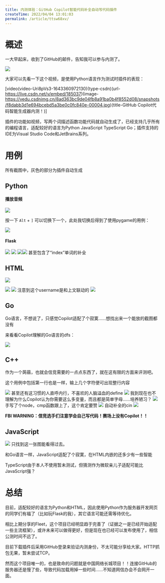```yaml
---
title: 内测体验：GitHub Copilot智能代码补全自动写代码插件
createTime: 2022/04/04 13:01:03
permalink: /article/ttsw68xv/
---
```


# 概述

一大早起床，收到了GitHub的邮件，告知我可以参与内测了。

![](/images/d56236e3c0e1421a44cda6401fec9378.png)

大家可以先看一下这个视频，是使用Python语言作为测试时插件的表现：

[video(video-Uri8pVs3-1643360972130)(type-csdn)(url-https://live.csdn.net/v/embed/185037)(image-https://vedu.csdnimg.cn/8ad363bc9de04fb8a91ba0b4f8552d08/snapshots/f8dabb3d1e694bcebd5a3be0c0fc840e-00004.jpg)(title-GitHub Copilot代码智能生成器内测！)]

插件的功能如视频，写两个词描述函数功能代码就自动生成了，已经支持几乎所有的编程语言，适配较好的语言为Python JavaScript TypeScript Go；插件支持的IDE为Visual Studio Code和JetBrains系列。

# 用例

所有截图中，灰色的部分为插件自动生成

## Python

#### 播放音频

![](/images/2e9eade62bb4bd3314a15309fa416d53.png)

按一下 `Alt` + `]` 可以切换下一个，此处我切换后得到了使用pygame的用例：

![](/images/023ed7c1ce5fb8087bec96f21a3d9064.png)

#### Flask

![](/images/fca32ada35b5e44b0c753b43c8bbd5d7.png)
![](/images/95aead498b189334e07e9bb452d2d6db.png)
![](/images/76cfbb9c17ee9969cc3c67011bb48c64.png)![](/images/05c155d8a1fdb822f7a42542dc2b275d.png)
甚至包含了“index”单词的补全

## HTML
![](/images/293b7431db6d0836453e43497a2b5e38.png)

![](/images/a68c307299cdcff659c873707f8731ab.png)
![](/images/736f09ce6d5ec243a9b0711188e66d3a.png)
注意到这个username是和上文联动的
![](/images/06cbd810e73d4603994494b1ae4f8fee.png)

## Go

Go语言，不想说了，只感觉Copilot适配了个寂寞……想找出来一个能放的截图都没有

来看看Copilot理解的Go语言的dfs：

![](/images/87d4e9cc519d46fb51ca5ea7cc623a14.png)

## C++

作为一个蒟蒻，也就会信竞需要的一点点东西了，就在这有限的方面来评测吧。

这个用例中包括第一行也是一样，输上几个字符便可出现整行内容

![](/images/57961c78b8d91ab6a20eb0d7b61733f6.png)
甚至还有这习惯的人直呼内行，不喜欢的人脑溢血的define
![](/images/f473e27af24084df2133b4e08e772578.png)
我到现在也不理解为什么Copilot认为你需要这么多变量，而且都是简单字母……培养陋习？
![](/images/3b736be41fe1f640a29f290abd82fd05.png)
手写了个node，cmp函数跟上了，这个肯定要赞
![](/images/4ce4cfc6551169f051ad4f109b8fa7ea.png)
自动补全的cin
![](/images/42225e5edacea2c88834615fe2bcd931.png)

**FBI WARNING：信竞选手们注意学会自己写代码！赛场上没有Copilot！！**
	
## JavaScript
![](/images/8fae6eaf993ff5e78194f305def770b9.png)
只找到这一张图能看得过去。

和Go语言一样，JavaScript适配了个寂寞，在HTML内嵌的还多少有一些智能

TypeScript由于本人不使用暂未测试，但猜测作为微软亲儿子适配可能比JavaScript强？

# 总结

目前，适配较好的语言为Python和HTML，因此使用Python作为服务器开发网页的同学们有福了（比如玩Flask的我），其它语言可能还需等待优化。

相比上期分享的Fleet，这个项目已经明显趋于完善了（证据之一是已经开始适配一些主流框架），或许未来可以做得更好，但是现在也已经可以发布使用了，相信公测时间不远了。

目前下载插件后采用GitHub登录来验证内测身份，不太可能分享给大家。HTTP抓包无果，暂未尝试TCP。

然而这个项目唯一的，也是致命的问题就是中国网络长城项目！！连接GitHub的服务器还是慢了些，导致代码加载用掉一些时间……不知道网信办会不会网开一面。
